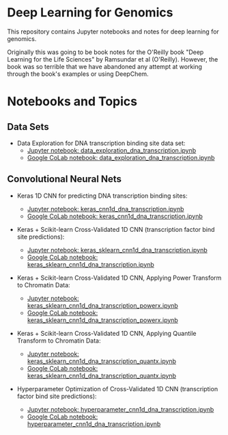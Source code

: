 # Deep Learning for Genomics

This repository contains Jupyter notebooks and notes for 
deep learning for genomics.

Originally this was going to be book notes for the
O'Reilly book "Deep Learning for the Life Sciences"
by Ramsundar et al (O'Reilly). However, the book was
so terrible that we have abandoned any attempt at working
through the book's examples or using DeepChem.

# Notebooks and Topics

## Data Sets

* Data Exploration for DNA transcription binding site data set:
    * [Jupyter notebook: data_exploration_dna_transcription.ipynb](data_exploration_dna_transcription.ipynb)
    * [Google CoLab notebook: data_exploration_dna_transcription.ipynb](https://colab.research.google.com/github/charlesreid1/deep-learning-genomics/blob/master/data_exploration_dna_transcription.ipynb#)

## Convolutional Neural Nets

* Keras 1D CNN for predicting DNA transcription binding sites:
    * [Jupyter notebook: keras_cnn1d_dna_transcription.ipynb](keras_cnn1d_dna_transcription.ipynb)
    * [Google CoLab notebook: keras_cnn1d_dna_transcription.ipynb](https://colab.research.google.com/github/charlesreid1/deep-learning-genomics/blob/master/keras_cnn1d_dna_transcription.ipynb#)

* Keras + Scikit-learn Cross-Validated 1D CNN (transcription factor bind site predictions):
    * [Jupyter notebook: keras_sklearn_cnn1d_dna_transcription.ipynb](keras_sklearn_cnn1d_dna_transcription.ipynb)
    * [Google CoLab notebook: keras_sklearn_cnn1d_dna_transcription.ipynb](https://colab.research.google.com/github/charlesreid1/deep-learning-genomics/blob/master/keras_sklearn_cnn1d_dna_transcription.ipynb#)

* Keras + Scikit-learn Cross-Validated 1D CNN, Applying Power Transform to Chromatin Data:
    * [Jupyter notebook: keras_sklearn_cnn1d_dna_transcription_powerx.ipynb](keras_sklearn_cnn1d_dna_transcription_powerx.ipynb)
    * [Google CoLab notebook: keras_sklearn_cnn1d_dna_transcription_powerx.ipynb](https://colab.research.google.com/github/charlesreid1/deep-learning-genomics/blob/master/keras_sklearn_cnn1d_dna_transcription_powerx.ipynb)

* Keras + Scikit-learn Cross-Validated 1D CNN, Applying Quantile Transform to Chromatin Data:
    * [Jupyter notebook: keras_sklearn_cnn1d_dna_transcription_quantx.ipynb](keras_sklearn_cnn1d_dna_transcription_quantx.ipynb)
    * [Google CoLab notebook: keras_sklearn_cnn1d_dna_transcription_quantx.ipynb](https://colab.research.google.com/github/charlesreid1/deep-learning-genomics/blob/master/keras_sklearn_cnn1d_dna_transcription_quantx.ipynb)

* Hyperparameter Optimization of Cross-Validated 1D CNN (transcription factor bind site predictions):
    * [Jupyter notebook: hyperparameter_cnn1d_dna_transcription.ipynb](hyperparameter_cnn1d_dna_transcription.ipynb)
    * [Google CoLab notebook: hyperparameter_cnn1d_dna_transcription.ipynb](https://colab.research.google.com/github/charlesreid1/deep-learning-genomics/blob/master/hyperparameter_cnn1d_dna_transcription.ipynb#)

